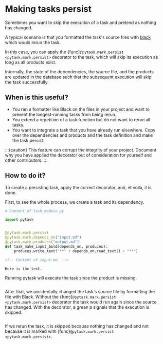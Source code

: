 # Making tasks persist

Sometimes you want to skip the execution of a task and pretend as nothing has changed.

A typical scenario is that you formatted the task's source files with [black](https://github.com/psf/black) which would rerun the task.

In this case, you can apply the {func}`@pytask.mark.persist <pytask.mark.persist>`
decorator to the task, which will skip its execution as long as all products exist.

Internally, the state of the dependencies, the source file, and the products are updated
in the database such that the subsequent execution will skip the task successfully.

## When is this useful?

- You ran a formatter like Black on the files in your project and want to prevent the
  longest-running tasks from being rerun.
- You extend a repetition of a task function but do not want to rerun all tasks.
- You want to integrate a task that you have already run elsewhere. Copy over the
  dependencies and products and the task definition and make the task persist.

:::{caution}
This feature can corrupt the integrity of your project. Document why you have applied
the decorator out of consideration for yourself and other contributors.
:::

## How to do it?

To create a persisting task, apply the correct decorator, and, et voilà, it is done.

First, to see the whole process, we create a task and its dependency.

```python
# Content of task_module.py

import pytask


@pytask.mark.persist
@pytask.mark.depends_on("input.md")
@pytask.mark.produces("output.md")
def task_make_input_bold(depends_on, produces):
    produces.write_text("**" + depends_on.read_text() + "**")
```

```md
<!-- Content of input.md. -->

Here is the text.
```

Running pytask will execute the task since the product is missing.

```{include} ../_static/md/persist-executed.md
```

After that, we accidentally changed the task's source file by formatting the file with
Black. Without the {func}`@pytask.mark.persist <pytask.mark.persist>` decorator the task
would run again since the source has changed. With the decorator, a green p signals that
the execution is skipped.

```{include} ../_static/md/persist-persisted.md
```

If we rerun the task, it is skipped because nothing has changed and not because
it is marked with {func}`@pytask.mark.persist <pytask.mark.persist>`.

```{include} ../_static/md/persist-skipped.md
```
